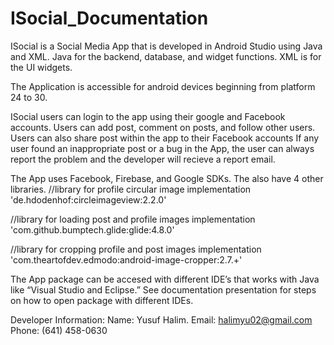 # ISocial_Documentation

ISocial is a Social Media App that is developed in Android Studio using Java and XML.
Java for the backend, database, and widget functions.
XML is for the UI widgets.

The Application is accessible for android devices beginning from platform 24 to 30.

ISocial users can login to the app using their google and Facebook accounts.
Users can add post, comment on posts, and follow other users.
Users can also share post within the app to their Facebook accounts
If any user found an inappropriate post or a bug in the App, the user can always report the problem and the developer will recieve a report email.

The App uses Facebook, Firebase, and Google SDKs.
The also have 4 other libraries.
//library for profile circular image
implementation 'de.hdodenhof:circleimageview:2.2.0'

//library for loading post and profile images
implementation 'com.github.bumptech.glide:glide:4.8.0'

//library for cropping profile and post images
implementation 'com.theartofdev.edmodo:android-image-cropper:2.7.+'

The App package can be accesed with different IDE’s that works with Java like “Visual Studio and Eclipse.” See documentation presentation for steps on how to open package with different IDEs.

Developer Information:
Name: Yusuf Halim.
Email: halimyu02@gmail.com
Phone: (641) 458-0630






